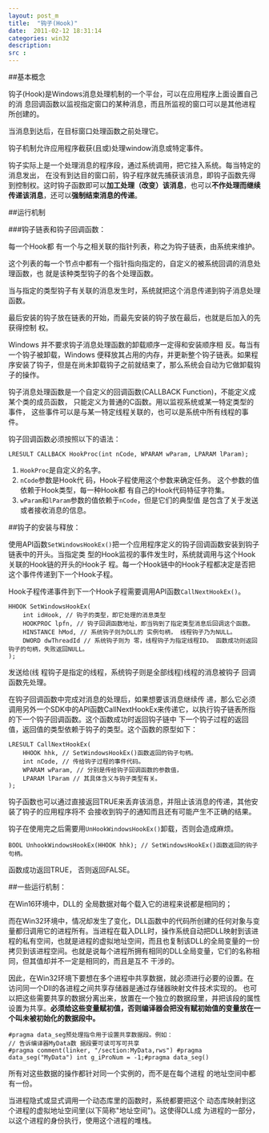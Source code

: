 ```yaml
---
layout: post_m
title:  "钩子(Hook)"
date:  2011-02-12 18:31:14
categories: win32
description:  
src :  
---
```


##基本概念

钩子(Hook)是Windows消息处理机制的一个平台，可以在应用程序上面设置自己的消 息回调函数以监视指定窗口的某种消息，而且所监视的窗口可以是其他进程所创建的。

当消息到达后，在目标窗口处理函数之前处理它。

钩子机制允许应用程序截获(且或)处理window消息或特定事件。

钩子实际上是一个处理消息的程序段，通过系统调用，把它挂入系统。每当特定的消息发出， 在没有到达目的窗口前，钩子程序就先捕获该消息，即钩子函数先得到控制权。这时钩子函数即可以**加工处理（改变）该消息**，也可以**不作处理而继续传递该消息**，还可以**强制结束消息的传递**。

##运行机制

###钩子链表和钩子回调函数：

每一个Hook都 有一个与之相关联的指针列表，称之为钩子链表，由系统来维护。

这个列表的每一个节点中都有一个指针指向指定的，自定义的被系统回调的消息处理函数，也 就是该种类型钩子的各个处理函数。

当与指定的类型钩子有关联的消息发生时，系统就把这个消息传递到钩子消息处理函数。

最后安装的钩子放在链表的开始，而最先安装的钩子放在最后，也就是后加入的先获得控制 权。

Windows 并不要求钩子消息处理函数的卸载顺序一定得和安装顺序相 反。每当有一个钩子被卸载，Windows 便释放其占用的内存，并更新整个钩子链表。如果程序安装了钩子，但是在尚未卸载钩子之前就结束了，那么系统会自动为它做卸载钩子的操作。

钩子消息处理函数是一个自定义的回调函数(CALLBACK Function)，不能定义成某个类的成员函数， 只能定义为普通的C函数。用以监视系统或某一特定类型的事件， 这些事件可以是与某一特定线程关联的，也可以是系统中所有线程的事件。

钩子回调函数必须按照以下的语法：

	LRESULT CALLBACK HookProc(int nCode, WPARAM wParam, LPARAM lParam); 

1. `HookProc`是自定义的名字。
2. `nCode`参数是Hook代 码，Hook子程使用这个参数来确定任务。 这个参数的值依赖于Hook类型，每一种Hook都 有自己的Hook代码特征字符集。
3. `wParam`和`lParam`参数的值依赖于`nCode`，但是它们的典型值 是包含了关于发送或者接收消息的信息。


##钩子的安装与释放：

使用API函数`SetWindowsHookEx()`把一个应用程序定义的钩子回调函数安装到钩子链表中的开头。当指定类 型的Hook监视的事件发生时，系统就调用与这个Hook关联的Hook链的开头的Hook子 程。每一个Hook链中的Hook子程都决定是否把这个事件传递到下一个Hook子程。

Hook子程传递事件到下一个Hook子程需要调用API函数`CallNextHookEx()`。

	HHOOK SetWindowsHookEx(
		int idHook, // 钩子的类型，即它处理的消息类型 
		HOOKPROC lpfn, // 钩子回调函数地址，即当钩到了指定类型消息后回调这个函数。 
		HINSTANCE hMod, // 系统钩子则为DLL的 实例句柄， 线程钩子乃为NULL。 
		DWORD dwThreadId // 系统钩子则为 零，线程钩子为指定线程ID。 函数成功则返回钩子的句柄，失败返回NULL。
	);

发送给(线 程钩子是指定的线程，系统钩子则是全部线程)线程的消息被钩子 回调函数先处理。

在钩子回调函数中完成对消息的处理后，如果想要该消息继续传 递，那么它必须调用另外一个SDK中的API函数CallNextHookEx来传递它，以执行钩子链表所指的下一个钩子回调函数。这个函数成功时返回钩子链中 下一个钩子过程的返回值，返回值的类型依赖于钩子的类型。这个函数的原型如下：

	LRESULT CallNextHookEx(
		HHOOK hhk, // SetWindowsHookEx()函数返回的钩子句柄。 
		int nCode, // 传给钩子过程的事件代码。 
		WPARAM wParam, // 分别是传给钩子回调函数的参数值， 
		LPARAM lParam // 其具体含义与钩子类型有关。
	);

钩子函数也可以通过直接返回TRUE来丢弃该消息，并阻止该消息的传递，其他安装了钩子的应用程序将不 会接收到钩子的通知而且还有可能产生不正确的结果。

钩子在使用完之后需要用`UnHookWindowsHookEx()`卸载，否则会造成麻烦。

	BOOL UnhookWindowsHookEx(HHOOK hhk); // SetWindowsHookEx()函数返回的钩子句柄。

函数成功返回TRUE， 否则返回FALSE。

##一些运行机制：

在Win16环境中，DLL的 全局数据对每个载入它的进程来说都是相同的；

而在Win32环境中，情况却发生了变化，DLL函数中的代码所创建的任何对象与变量都归调用它的进程所有。当进程在载入DLL时，操作系统自动把DLL映射到该进程的私有空间，也就是进程的虚拟地址空间，而且也复制该DLL的全局变量的一份拷贝到该进程空间。也就是说每个进程所拥有相同的DLL全局变量，它们的名称相同，但其值却并不一定是相同的，而且是互不 干涉的。

因此，在Win32环境下要想在多个进程中共享数据，就必须进行必要的设置。在访问同一个Dll的各进程之间共享存储器是通过存储器映射文件技术实现的。 也可以把这些需要共享的数据分离出来，放置在一个独立的数据段里，并把该段的属性设置为共享。**必须给这些变量赋初值，否则编译器会把没有赋初始值的变量放在一个叫未被初始化的数据段中。**

	#pragma data_seg预处理指令用于设置共享数据段。例如：
	// 告诉编译器MyData数 据段要可读可写可共享
	#pragma comment(linker, "/section:MyData,rws") #pragma data_seg("MyData") int g_iProNum = -1;#pragma data_seg()

所有对这些数据的操作都针对同一个实例的，而不是在每个进程 的地址空间中都有一份。

当进程隐式或显式调用一个动态库里的函数时，系统都要把这个 动态库映射到这个进程的虚拟地址空间里(以下简称"地址空间")。这使得DLL成 为进程的一部分，以这个进程的身份执行，使用这个进程的堆栈。